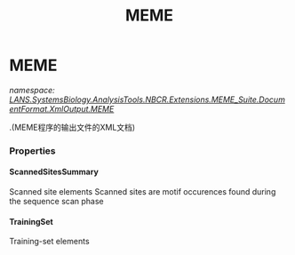 ﻿---
title: MEME
---

# MEME
_namespace: [LANS.SystemsBiology.AnalysisTools.NBCR.Extensions.MEME_Suite.DocumentFormat.XmlOutput.MEME](N-LANS.SystemsBiology.AnalysisTools.NBCR.Extensions.MEME_Suite.DocumentFormat.XmlOutput.MEME.html)_

<MEME version="4.10.2" release="Thu Sep 03 15:00:54 2015 -0700">.(MEME程序的输出文件的XML文档)




### Properties

#### ScannedSitesSummary
Scanned site elements
 Scanned sites are motif occurences found during the sequence scan phase
#### TrainingSet
Training-set elements
